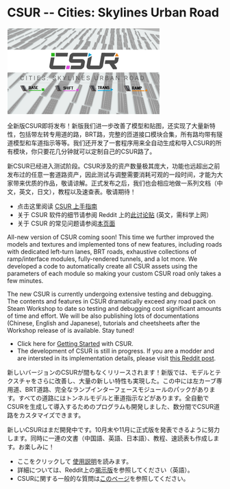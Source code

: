 # CSUR -- Cities: Skylines Urban Road

![title](img/title.png)

全新版CSUR即将发布！新版我们进一步改善了模型和贴图，还实现了大量新特性，包括带左转专用道的路，BRT路，完整的匝道接口模块合集，所有路均带有隧道模型和车道指示等等。我们还开发了一套程序用来全自动生成和导入CSUR的所有模块，你只要花几分钟就可以定制自己的CSUR路了。

新CSUR已经进入测试阶段。CSUR涉及的资产数量极其庞大，功能也远超出之前发布过的任意一套道路资产，因此测试与调整需要消耗可观的一段时间，才能为大家带来优质的作品，敬请谅解。正式发布之后，我们也会相应地做一系列文档（中文，英文，日文），教程以及速查表。敬请期待！

* 点击这里阅读 [CSUR 上手指南](getting_started_cn.md)
* 关于 CSUR 软件的细节请参阅 Reddit 上的[此讨论贴](https://www.reddit.com/r/CitiesSkylinesModding/comments/d8y4xo/csur_automated_creation_of_road_assets_with/) (英文，需科学上网）
* 关于 CSUR 的常见问题请参阅[本页面](faq_cn.md)

All-new version of CSUR coming soon! This time we further improved the models and textures and implemented tons of new features, including roads with dedicated left-turn lanes, BRT roads, exhaustive collections of ramp/interface modules, fully-rendered tunnels, and a lot more. We developed a code to automatically create all CSUR assets using the parameters of each module so making your custom CSUR road only takes a few minutes.

The new CSUR is currently undergoing extensive testing and debugging. The contents and features in CSUR dramatically exceed any road pack on Steam Workshop to date so testing and debugging cost significant amounts of time and effort. We will be also publishing lots of documentations (Chinese, English and Japanese), tutorials and cheetsheets after the Workshop release of is available. Stay tuned!

* Click here for [Getting Started](getting_started_en.md) with CSUR.
* The development of CSUR is still in progress. If you are a modder and are intersted in its implementation details, please visit [this Reddit post](https://www.reddit.com/r/CitiesSkylinesModding/comments/d8y4xo/csur_automated_creation_of_road_assets_with/).

新しいバージョンのCSURが間もなくリリースされます！新版では、モデルとテクスチャをさらに改善し、大量の新しい特性も実現した。この中には左カーブ専用道、BRT道路、完全なランプインターフェースモジュールのパックがあります。すべての道路にはトンネルモデルと車道指示などがあります。全自動でCSURを生成して導入するためのプログラムも開発しました、数分間でCSUR道路をカスタマイズできます。

新しいCSURはまだ開発中です。10月末や11月に正式版を発表できるように努力します。同時に一連の文書（中国語、英語、日本語）、教程、速読表も作成します。お楽しみに！

* ここをクリックして [使用説明](getting_started_jp.md)を読みます。
* 詳細については、Reddit上の[揭示版](https://www.reddit.com/r/CitiesSkylinesModding/comments/d8y4xo/csur_automated_creation_of_road_assets_with/)を参照してください（英語）。
* CSURに関する一般的な質問は[このページ](faq_jp.md)を参照してください。
